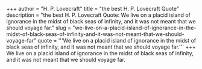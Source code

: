 +++
author = "H. P. Lovecraft"
title = "the best H. P. Lovecraft Quote"
description = "the best H. P. Lovecraft Quote: We live on a placid island of ignorance in the midst of black seas of infinity, and it was not meant that we should voyage far."
slug = "we-live-on-a-placid-island-of-ignorance-in-the-midst-of-black-seas-of-infinity-and-it-was-not-meant-that-we-should-voyage-far"
quote = '''We live on a placid island of ignorance in the midst of black seas of infinity, and it was not meant that we should voyage far.'''
+++
We live on a placid island of ignorance in the midst of black seas of infinity, and it was not meant that we should voyage far.

